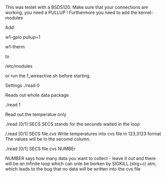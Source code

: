 This was testet with a BSDS120. Make sure that your connections are working, you need a PULLUP !
Furthermore you need to add the kernel-modules


Add:

w1-gpio pullup=1


w1-therm


to

/etc/modules




or run the 1_wireactive.sh before starting.








   Settings
   ./read 0

   Reads out whole data package

   ./read 1

   Read out the temperatue only

   ./read [0/1] SECS
   SECS stands for the seconds waited in the loop


   /.read [0/1] SECS file.cvs
   Write temperatures into cvs file in 123,3123 format 
The values will be in the secomd column.

   ./read [0/1] SECS file.cvs NUMBEr

NUMBER says how many data you want to collect - leave it out and there will be an infinite loop which can onle be borken by SIGKILL (strg+c) atm, which leads to the bug that no data will be written into the cvs file

